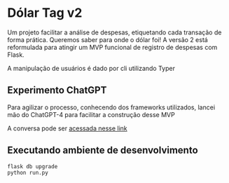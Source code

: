# Dólar Tag v2

Um projeto facilitar a análise de despesas, etiquetando cada transação de forma prática. Queremos saber para onde o dólar foi! A versão 2 está reformulada para atingir um MVP funcional de registro de despesas com Flask. 

A manipulação de usuários é dado por cli utilizando Typer

## Experimento ChatGPT

Para agilizar o processo, conhecendo dos frameworks utilizados, lancei mão do ChatGPT-4 para facilitar a construção desse MVP

A conversa pode ser [acessada nesse link](https://chatgpt.com/share/62ca6ff5-135c-4662-b08d-66d5b916992c)

## Executando ambiente de desenvolvimento

```sh
flask db upgrade
python run.py
```